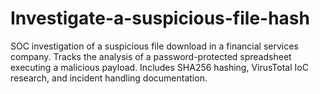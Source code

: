 # Investigate-a-suspicious-file-hash
SOC investigation of a suspicious file download in a financial services company. Tracks the analysis of a password-protected spreadsheet executing a malicious payload. Includes SHA256 hashing, VirusTotal IoC research, and incident handling documentation.
